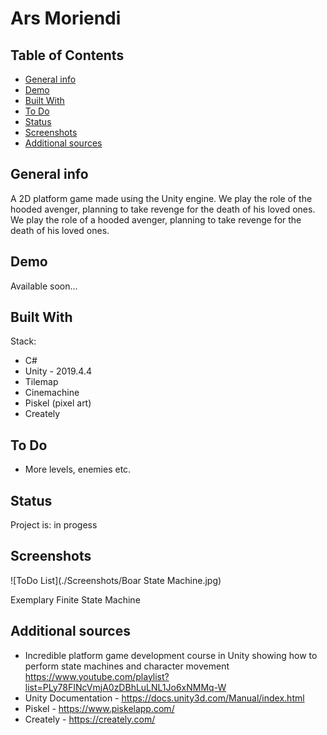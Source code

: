 # Ars Moriendi

## Table of Contents

- [General info](#general-info)
- [Demo](#demo)
- [Built With](#built-with)
- [To Do](#to-do)
- [Status](#status)
- [Screenshots](#screenshots)
- [Additional sources](#additional-sources)

## General info

A 2D platform game made using the Unity engine. We play the role of the hooded avenger, planning to take revenge for the death of his loved ones.
We play the role of a hooded avenger, planning to take revenge for the death of his loved ones.

## Demo

Available soon...

## Built With

Stack:

- C#
- Unity - 2019.4.4
- Tilemap
- Cinemachine
- Piskel (pixel art)
- Creately 

## To Do

- More levels, enemies etc.

## Status

Project is: in progess

## Screenshots

![ToDo List](./Screenshots/Boar State Machine.jpg)

Exemplary Finite State Machine

## Additional sources

- Incredible platform game development course in Unity showing how to perform state machines and character movement https://www.youtube.com/playlist?list=PLy78FINcVmjA0zDBhLuLNL1Jo6xNMMq-W
- Unity Documentation - https://docs.unity3d.com/Manual/index.html
- Piskel - https://www.piskelapp.com/
- Creately - https://creately.com/